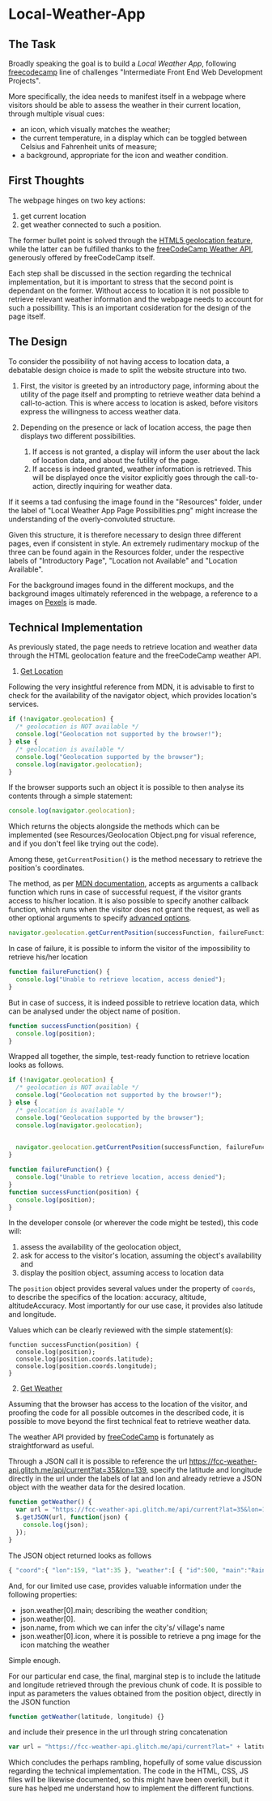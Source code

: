 # Local-Weather-App

## The Task

Broadly speaking the goal is to build a *Local Weather App*, following [freecodecamp](https://www.freecodecamp.org/) line of challenges "Intermediate Front End Web Development Projects".

More specifically, the idea needs to manifest itself in a webpage where visitors should be able to assess the weather in their current location, through multiple visual cues: 

- an icon, which visually matches the weather;
- the current temperature, in a display which can be toggled between Celsius and Fahrenheit units of measure;
- a background, appropriate for the icon and weather condition.


## First Thoughts

The webpage hinges on two key actions:

1. get current location
2. get weather connected to such a position. 

The former bullet point is solved through the [HTML5 geolocation feature](https://developer.mozilla.org/en-US/docs/Web/API/Geolocation/Using_geolocation), while the latter can be fulfilled thanks to the [freeCodeCamp Weather API](https://fcc-weather-api.glitch.me/), generously offered by freeCodeCamp itself.

Each step shall be discussed in the section regarding the technical implementation, but it is important to stress that the second point is dependant on the former. Without access to location it is not possible to retrieve relevant weather information and the webpage needs to account for such a possibillity. This is an important cosideration for the design of the page itself.

## The Design

To consider the possibility of not having access to location data, a debatable design choice is made to split the website structure into two. 

1. First, the visitor is greeted by an introductory page, informing about the utility of the page itself and prompting to retrieve weather data behind a call-to-action. This is where access to location is asked, before visitors express the willingness to access weather data.

2. Depending on the presence or lack of location access, the page then displays two different possibilities. 

    1. If access is not granted, a display will inform the user about the lack of location data, and about the futility of the page. 
    2. If access is indeed granted, weather information is retrieved. This will be displayed once the visitor explicitly goes through the call-to-action, directly inquiring for weather data.
  
If it seems a tad confusing the image found in the "Resources" folder, under the label of "Local Weather App Page Possibilities.png" might increase the understanding of the overly-convoluted structure.

Given this structure, it is therefore necessary to design three different pages, even if consistent in style. An extremely rudimentary mockup of the three can be found again in the Resources folder, under the respective labels of "Introductory Page", "Location not Available" and "Location Available".

For the background images found in the different mockups, and the background images ultimately referenced in the webpage, a reference to a images on [Pexels](https://www.pexels.com/) is made.


## Technical Implementation

As previously stated, the page needs to retrieve location and weather data through the HTML geolocation feature and the freeCodeCamp weather API.

1. [Get Location](https://developer.mozilla.org/en-US/docs/Web/API/Geolocation/Using_geolocation)

Following the very insightful reference from MDN, it is advisable to first to check for the availability of the navigator object, which provides location's services.

```js
if (!navigator.geolocation) {
  /* geolocation is NOT available */
  console.log("Geolocation not supported by the browser!");
} else {
  /* geolocation is available */
  console.log("Geolocation supported by the browser");
  console.log(navigator.geolocation);
}
```

If the browser supports such an object it is possible to then analyse its contents through a simple statement:

```js
console.log(navigator.geolocation);
```

Which returns the objects alongside the methods which can be implemented (see Resources/Geolocation Object.png for visual reference, and if you don't feel like trying out the code).

Among these, `getCurrentPosition()` is the method necessary to retrieve the position's coordinates. 

The method, as per [MDN documentation](https://developer.mozilla.org/en-US/docs/Web/API/Geolocation/getCurrentPosition), accepts as arguments a callback function which runs in case of successful request, if the visitor grants access to his/her location. 
It is also possible to specify another callback function, which runs when the visitor does not grant the request, as well as other optional arguments to specify [advanced options](https://developer.mozilla.org/en-US/docs/Web/API/PositionOptions). 


```js
navigator.geolocation.getCurrentPosition(successFunction, failureFunction, advancedOptions);
```

In case of failure, it is possible to inform the visitor of the impossibility to retrieve his/her location

```js
function failureFunction() {
  console.log("Unable to retrieve location, access denied");
}
```

But in case of success, it is indeed possible to retrieve location data, which can be analysed under the object name of position.

```js
function successFunction(position) {
  console.log(position);
}
```

Wrapped all together, the simple, test-ready function to retrieve location looks as follows.

```js
if (!navigator.geolocation) {
  /* geolocation is NOT available */
  console.log("Geolocation not supported by the browser!");
} else {
  /* geolocation is available */
  console.log("Geolocation supported by the browser");
  console.log(navigator.geolocation);

  
  navigator.geolocation.getCurrentPosition(successFunction, failureFunction);
}

function failureFunction() {
  console.log("Unable to retrieve location, access denied");
}
function successFunction(position) {
  console.log(position);
}
```

In the developer console (or wherever the code might be tested), this code will:

1. assess the availability of the geolocation object, 
2. ask for access to the visitor's location, assuming the object's availability and
3. display the position object, assuming access to location data

The `position` object provides several values under the property of `coords`, to describe the specifics of the location: accuracy, altitude, altitudeAccuracy. Most importantly for our use case, it provides also latitude and longitude.

Values which can be clearly reviewed with the simple statement(s):

```
function successFunction(position) {
  console.log(position);
  console.log(position.coords.latitude);
  console.log(position.coords.longitude);
}
```


2. [Get Weather](https://fcc-weather-api.glitch.me/)

Assuming that the browser has access to the location of the visitor, and proofing the code for all possible outcomes in the described code, it is possible to move beyond the first technical feat to retrieve weather data.

The weather API provided by [freeCodeCamp](https://fcc-weather-api.glitch.me/) is fortunately as straightforward as useful.

Through a JSON call it is possible to reference the url https://fcc-weather-api.glitch.me/api/current?lat=35&lon=139, specify the latitude and longitude directly in the url under the labels of lat and lon and already retrieve a JSON object with the weather data for the desired location.

```js
function getWeather() {
  var url = "https://fcc-weather-api.glitch.me/api/current?lat=35&lon=139;
  $.getJSON(url, function(json) {
    console.log(json);
  });
}
```

The JSON object returned looks as follows 

```js
{ "coord":{ "lon":159, "lat":35 }, "weather":[ { "id":500, "main":"Rain", "description":"light rain", "icon":"https://cdn.glitch.com/6e8889e5-7a72-48f0-a061-863548450de5%2F10n.png?1499366021399" } ], "base":"stations", "main":{ "temp":22.59, "pressure":1027.45, "humidity":100, "temp_min":22.59, "temp_max":22.59, "sea_level":1027.47, "grnd_level":1027.45 }, "wind":{ "speed":8.12, "deg":246.503 }, "rain":{ "3h":0.45 }, "clouds":{ "all":92 }, "dt":1499521932, "sys":{ "message":0.0034, "sunrise":1499451436, "sunset":1499503246 }, "id":0, "name":"", "cod":200 }
```

And, for our limited use case, provides valuable information under the following properties:

- json.weather[0].main; describing the weather condition;
- json.weather[0].
- json.name, from which we can infer the city's/ village's name
- json.weather[0].icon, where it is possible to retrieve a png image for the icon matching the weather

Simple enough.

For our particular end case, the final, marginal step is to include the latitude and longitude retrieved through the previous chunk of code. It is possible to input as parameters the values obtained from the position object, directly in the JSON function 

```js
function getWeather(latitude, longitude) {}
```

and include their presence in the url through string concatenation

```js
var url = "https://fcc-weather-api.glitch.me/api/current?lat=" + latitude + "&lon=" + longitude;
```

Which concludes the perhaps rambling, hopefully of some value discussion regarding the technical implementation. The code in the HTML, CSS, JS files will be likewise documented, so this might have been overkill, but it sure has helped me understand how to implement the different functions.


